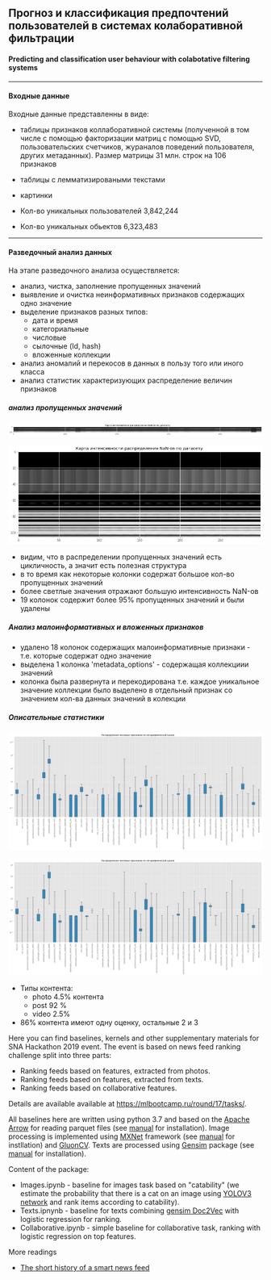 ## Прогноз и классификация предпочтений пользователей в системах колаборативной фильтрации
#### Predicting and classification user behaviour with colabotative filtering systems
***

#### Входные данные
Входные данные представленны в виде:
- таблицы признаков коллаборативной системы (полученной в том числе с помощью факторизации матриц с помощью SVD, пользовательских счетчиков, жураналов поведений пользователя, других метаданных). Размер матрицы 31 млн. строк на 106 признаков
- таблицы с лемматизироваными текстами
- картинки


- Кол-во уникальных пользователей 3,842,244
- Кол-во уникальных обьектов 6,323,483

***
#### Разведочный анализ данных
На этапе разведочного анализа осуществляется:
- анализ, чистка, заполнение пропущенных значений
- выявление и очистка неинформативных признаков содержащих одно значение
- выделение признаков разных типов:
    - дата и время
    - категориальные
    - числовые
    - сылочные (Id, hash)
    - вложенные коллекции
- анализ аномалий и перекосов в данных в пользу того или иного класса
- анализ статистик характеризующих распределение величин признаков

##### анализ пропущенных значений

![nans_long](content/nans_long.png "Карта интенсивности распределения пропущенных значений по датасету в 31 млн строк и 106 колонок")

![nans_short](content/nans_short.png "Карта интенсивности распределения пропущенных значений по датасету увеличенная")
 
- видим, что в распределении пропущенных значений есть цикличность, а значит есть полезная структура
- в то время как некоторые колонки содержат большое кол-во пропущенных значений
- более светлые значения отражают большую интенсивность NaN-ов
- 19 колонок содержит более 95% пропущенных значений и были удалены

##### Анализ малоинформативных и вложенных признаков
- удалено 18 колонок содержащих малоинформативные признаки - т.е. которые содержат одно значение
- выделена 1 колонка 'metadata_options' - содержащая коллекциии значений
- колонка была развернута и перекодирована т.е. каждое уникальное значение коллекции было выделено в отдельный признак со значением кол-ва данных значений в колекции

##### Описательные статистики

![nans_long](content/box_plot_features_train.png "Распределение числовых признаков на train датасете")

![nans_short](content/box_plot_features_test.png "Распределение числовых признаков на test датасете")


- Типы контента:
    - photo 4.5% контента
    - post 92 %
    - video 2.5% 
- 86% контента имеют одну оценку, остальные 2 и 3


Here you can find baselines, kernels and other supplementary materials for SNA Hackathon 2019 event. The event is based on news feed ranking challenge split into three parts:

* Ranking feeds based on features, extracted from photos.
* Ranking feeds based on features, extracted from texts.
* Ranking feeds based on collaborative features.

Details are available available at https://mlbootcamp.ru/round/17/tasks/.

All baselines here are written using python 3.7 and based on the [Apache Arrow](https://arrow.apache.org) for reading parquet files (see [manual](https://arrow.apache.org/docs/python/install.html) for installation). Image processing is implemented using [MXNet](https://mxnet.incubator.apache.org) framework (see [manual](https://mxnet.incubator.apache.org/versions/master/install/index.html?platform=MacOS&language=Python&processor=CPU) for instllation) and [GluonCV](https://mxnet.incubator.apache.org/versions/master/gluon/index.html). Texts are processed using [Gensim](https://radimrehurek.com/gensim/) package (see [manual](https://radimrehurek.com/gensim/install.html) for installation).

Content of the package:

* Images.ipynb - baseline for images task based on "catability" (we estimate the probability that there is a cat on an image using [YOLOV3 network](https://gluon-cv.mxnet.io/build/examples_detection/demo_yolo.html) and rank items according to catability).
* Texts.ipnynb - baseline for texts combining [gensim Doc2Vec](https://radimrehurek.com/gensim/models/doc2vec.html) with logistic regression for ranking.
* Collaborative.ipynb - simple baseline for collaborative task, ranking with logistic regression on top features.

More readings
* [The short history of a smart news feed](https://habr.com/ru/company/mailru/blog/438392/)